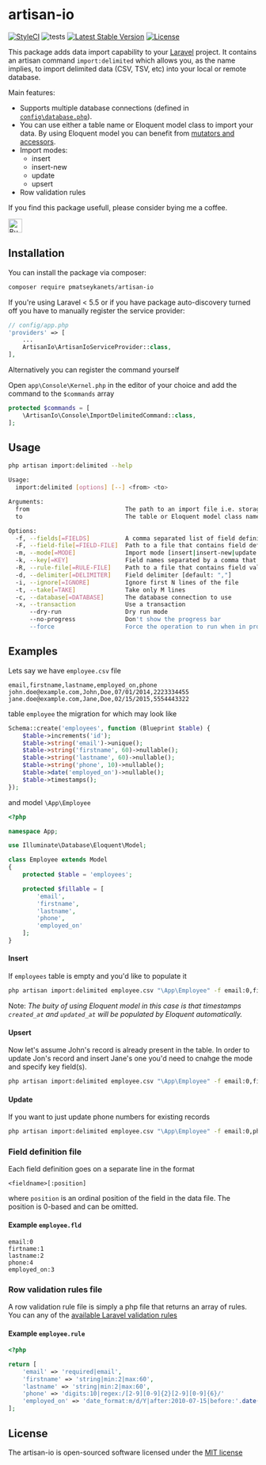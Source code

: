 # artisan-io

[![StyleCI](https://styleci.io/repos/39307509/shield)](https://styleci.io/repos/39307509)
![tests](https://github.com/pmatseykanets/artisan-io/workflows/tests/badge.svg)
[![Latest Stable Version](https://poser.pugx.org/pmatseykanets/artisan-io/v/stable)](https://packagist.org/packages/pmatseykanets/artisan-io)
[![License](https://poser.pugx.org/pmatseykanets/artisan-io/license)](https://packagist.org/packages/pmatseykanets/artisan-io)

This package adds data import capability to your [Laravel](http://laravel.com/) project. It contains an artisan command `import:delimited` which allows you, as the name implies, to import delimited data (CSV, TSV, etc) into your local or remote database.

Main features:

- Supports multiple database connections (defined in [`config\database.php`](http://laravel.com/docs/8.x/database#introduction)).
- You can use either a table name or Eloquent model class to import your data. By using Eloquent model you can benefit from [mutators and accessors](http://laravel.com/docs/8.x/eloquent-mutators).
- Import modes:
  - insert
  - insert-new
  - update
  - upsert
- Row validation rules

If you find this package usefull, please consider bying me a coffee.

<a href='https://ko-fi.com/V7V43MXAO' target='_blank'><img height='28' style='border:0px;height:28px;' src='https://cdn.ko-fi.com/cdn/kofi2.png?v=2' border='0' alt='Buy Me a Coffee at ko-fi.com' /></a>

## Installation

You can install the package via composer:

```bash
composer require pmatseykanets/artisan-io
```

If you're using Laravel < 5.5 or if you have package auto-discovery turned off you have to manually register the service provider:

```php
// config/app.php
'providers' => [
    ...
    ArtisanIo\ArtisanIoServiceProvider::class,
],
```

Alternatively you can register the command yourself

Open `app\Console\Kernel.php` in the editor of your choice and add the command to the `$commands` array

```php
protected $commands = [
    \ArtisanIo\Console\ImportDelimitedCommand::class,
];
```

## Usage

```bash
php artisan import:delimited --help

Usage:
  import:delimited [options] [--] <from> <to>

Arguments:
  from                           The path to an import file i.e. storage/import.csv
  to                             The table or Eloquent model class name

Options:
  -f, --fields[=FIELDS]          A comma separated list of field definitions in a form <field>[:position] i.e. "email:0,name,2". Positions are 0 based
  -F, --field-file[=FIELD-FILE]  Path to a file that contains field definitions. One definition per line
  -m, --mode[=MODE]              Import mode [insert|insert-new|update|upsert] [default: "upsert"]
  -k, --key[=KEY]                Field names separated by a comma that constitute a key for update, upsert and insert-new modes
  -R, --rule-file[=RULE-FILE]    Path to a file that contains field validation rules
  -d, --delimiter[=DELIMITER]    Field delimiter [default: ","]
  -i, --ignore[=IGNORE]          Ignore first N lines of the file
  -t, --take[=TAKE]              Take only M lines
  -c, --database[=DATABASE]      The database connection to use
  -x, --transaction              Use a transaction
      --dry-run                  Dry run mode
      --no-progress              Don't show the progress bar
      --force                    Force the operation to run when in production
```

## Examples

Lets say we have `employee.csv` file

```text
email,firstname,lastname,employed_on,phone
john.doe@example.com,John,Doe,07/01/2014,2223334455
jane.doe@example.com,Jane,Doe,02/15/2015,5554443322
```

table `employee` the migration for which may look like

```php
Schema::create('employees', function (Blueprint $table) {
    $table->increments('id');
    $table->string('email')->unique();
    $table->string('firstname', 60)->nullable();
    $table->string('lastname', 60)->nullable();
    $table->string('phone', 10)->nullable();
    $table->date('employed_on')->nullable();
    $table->timestamps();
});

```

and model `\App\Employee`

```php
<?php

namespace App;

use Illuminate\Database\Eloquent\Model;

class Employee extends Model
{
    protected $table = 'employees';

    protected $fillable = [
        'email',
        'firstname',
        'lastname',
        'phone',
        'employed_on'
    ];
}
```

#### Insert

If `employees` table is empty and you'd like to populate it

```bash
php artisan import:delimited employee.csv "\App\Employee" -f email:0,firstname:1,lastname:2,phone:4,employed_on:3 -m insert
```

Note: *The buity of using Eloquent model in this case is that timestamps `created_at` and `updated_at` will be populated by Eloquent automatically.*

#### Upsert

Now let's assume John's record is already present in the table. In order to update Jon's record and insert Jane's one you'd need to cnahge the mode and specify key field(s).

```bash
php artisan import:delimited employee.csv "\App\Employee" -f email:0,firstname:1,lastname:2,phone:4,employed_on:3 -m upsert -k email
```

#### Update

If you want to just update phone numbers for existing records

```bash
php artisan import:delimited employee.csv "\App\Employee" -f email:0,phone:4 -m update -k email
```

### Field definition file

Each field definition goes on a separate line in the format

`<fieldname>[:position]`

where `position` is an ordinal position of the field in the data file. The position is 0-based and can be omitted.

#### Example `employee.fld`

```text
email:0
firtname:1
lastname:2
phone:4
employed_on:3
```

### Row validation rules file

A row validation rule file is simply a php file that returns an array of rules. You can any of the [available Laravel validation rules](http://laravel.com/docs/6.0/validation#available-validation-rules)

#### Example `employee.rule`

```php
<?php

return [
    'email' => 'required|email',
    'firstname' => 'string|min:2|max:60',
    'lastname' => 'string|min:2|max:60',
    'phone' => 'digits:10|regex:/[2-9][0-9]{2}[2-9][0-9]{6}/'
    'employed_on' => 'date_format:m/d/Y|after:2010-07-15|before:'.date('Y-m-d', strtotime('tomorrow'));
];
```

## License

The artisan-io is open-sourced software licensed under the [MIT license](http://opensource.org/licenses/MIT)
